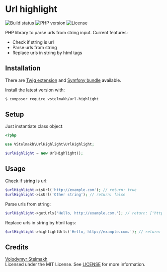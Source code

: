 # Url highlight
![Build status](https://github.com/vstelmakh/url-highlight/workflows/build/badge.svg?branch=master)
![PHP version](https://img.shields.io/packagist/php-v/vstelmakh/url-highlight)
![License](https://img.shields.io/github/license/vstelmakh/url-highlight)

PHP library to parse urls from string input. Current features:
- Check if string is url
- Parse urls from string
- Replace urls in string by html tags

## Installation
There are [Twig extension](https://github.com/vstelmakh/url-highlight-twig-extension) and [Symfony bundle](https://github.com/vstelmakh/url-highlight-symfony-bundle) available.  

Install the latest version with:  
```bash
$ composer require vstelmakh/url-highlight
```

## Setup
Just instantiate class object:  
```php
<?php

use VStelmakh\UrlHighlight\UrlHighlight;

$urlHighlight = new UrlHighlight();
```

## Usage
Check if string is url:  
```php
$urlHighlight->isUrl('http://example.com'); // return: true
$urlHighlight->isUrl('Other string'); // return: false
```

Parse urls from string:  
```php
$urlHighlight->getUrls('Hello, http://example.com.'); // return: ['http://example.com']
```

Replace urls in string by html tags:  
```php
$urlHighlight->highlightUrls('Hello, http://example.com.'); // return: 'Hello, <a href="http://example.com">http://example.com</a>.'
```

## Credits
[Volodymyr Stelmakh](https://github.com/vstelmakh)  
Licensed under the MIT License. See [LICENSE](LICENSE) for more information.  